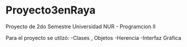 # Proyecto3enRaya
Proyecto de 2do Semestre Universidad NUR - Programcion II

 Para el proyecto se utilzó:
    -Clases , Objetos
    -Herencia
    -Interfaz Gráfica
